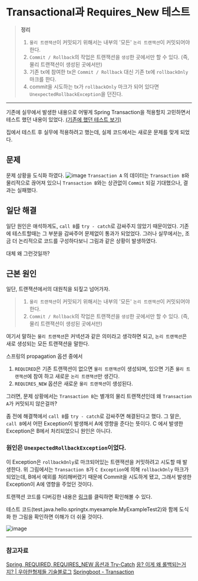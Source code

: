 # Transactional과 Requires_New 테스트


> **정리** 
> 
> 1. `물리 트랜잭션`이 커밋되기 위해서는 내부의 '모든' `논리 트랜잭션`이 커밋되어야 한다.
> 2. `Commit / Rollback`의 작업은 트랜잭션을 `생성`한 곳에서만 할 수 있다. (즉, 물리 트랜잭션이 생성된 곳에서만)
> 3. 기존 tx에 참여한 tx은 `Commit / Rollback` 대신 기존 tx에 `rollbackOnly` 마크를 한다. 
> 4. commit을 시도하는 tx가 `rollbackOnly` 마크가 되어 있다면 `UnexpectedRollbackException`을 던진다.
---

기존에 실무에서 발생한 내용으로 어떻게 Spring Transaction을 적용할지 고민하면서 테스트 했던 내용이 있었다.
[(기존에 했던 테스트 보기)](/hello/springtx/myexample/README.md)

집에서 테스트 후 실무에 적용하려고 했는데, 실제 코드에서는 새로운 문제를 맞게 되었다.

## 문제
문제 상황을 도식화 하였다.
![image](https://github.com/jiyongYoon/study_springboot_transactional/assets/98104603/cc213e81-7f98-4806-9064-6f3b789abd7e)
`Transaction A` 의 데이터는 `Transaction B`와 물리적으로 끊어져 있으니 `Transaction B`와는 상관없이 `Commit` 되길 기대했으나, 결과는 실패했다.

## 일단 해결

일단 원인은 애석하게도, `call B`를 `try - catch`로 감싸주지 않았기 때문이었다. 기존에 테스트할때는 그 부분을 감싸주어 문제없이 통과가 되었었다.
그러나 실무에서는, 조금 더 논리적으로 코드를 구성하다보니 그림과 같은 상황이 발생하였다.

대체 왜 그런것일까?

## 근본 원인

일단, 트랜잭션에서의 대원칙을 되짚고 넘어가자.

> 1. `물리 트랜잭션`이 커밋되기 위해서는 내부의 '모든' `논리 트랜잭션`이 커밋되어야 한다.
> 2. `Commit / Rollback`의 작업은 트랜잭션을 `생성`한 곳에서만 할 수 있다. (즉, 물리 트랜잭션이 생성된 곳에서만)

여기서 말하는 `물리 트랜잭션`은 커넥션과 같은 의미라고 생각하면 되고, `논리 트랜잭션`은 새로 생성되는 모든 트랜잭션을 말한다.

스프링의 propagation 옵션 중에서
1. `REQUIRED`은 기존 트랜잭션이 없으면 `물리 트랜잭션`이 생성되며, 있으면 기존 `물리 트랜잭션`에 참여 하고 새로운 `논리 트랜잭션`만 생긴다.
2. `REQUIRES_NEW` 옵션은 새로운 `물리 트랜잭션`이 생성된다.

그러면, 문제 상황에서는 `Transaction B`는 별개의 물리 트랜잭션인데 왜 `Transaction A`가 커밋되지 않은걸까?

좀 전에 해결책에서 `call B`를 `try - catch`로 감싸주면 해결된다고 했다. 그 말은, `call B`에서 어떤 Exception이 발생해서 A에 영향을 준다는 뜻이다.
C 에서 발생한 Exception은 B에서 처리되었으니 원인은 아니다.

### 원인은 `UnexpectedRollbackException`이었다.

이 Exception은 `rollbackOnly`로 마크되어있는 트랜잭션을 커밋하려고 시도할 때 발생한다. 위 그림에서는 `Transaction B`가 `C Exception`에 의해 `rollbackOnly` 마크가 되었는데, B에서 예외를 처리해버렸기 때문에 Commit을 시도하게 됐고, 그래서 발생한 Exception이 A에 영향을 주었던 것이다.

트랜잭션 코드를 디버깅한 내용은 [링크](https://www.notion.so/jyyoon0615/Transaction-ce77419aec19410291260921dbc0c7ec?pvs=4)를 클릭하면 확인해볼 수 있다.

테스트 코드(test.java.hello.springtx.myexample.MyExampleTest2)와 함께 도식화 한 그림을 확인하면 이해가 더 쉬울 것이다.

![image](https://github.com/jiyongYoon/study_springboot_transactional/assets/98104603/7b998f7a-c221-4ea7-a910-52265e9f4ae5)


---
### 참고자료
[Spring, REQUIRED, REQUIRES_NEW 옵션과 Try-Catch](https://kth990303.tistory.com/388)
[응? 이게 왜 롤백되는거지? | 우아한형제들 기술블로그](https://techblog.woowahan.com/2606/)
[Springboot - Transaction](https://blog.breakingthat.com/2018/04/03/springboot-transaction-%ED%8A%B8%EB%9E%9C%EC%9E%AD%EC%85%98/)
